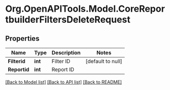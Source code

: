 # Org.OpenAPITools.Model.CoreReportbuilderFiltersDeleteRequest

## Properties

Name | Type | Description | Notes
------------ | ------------- | ------------- | -------------
**Filterid** | **int** | Filter ID | [default to null]
**Reportid** | **int** | Report ID | 

[[Back to Model list]](../README.md#documentation-for-models) [[Back to API list]](../README.md#documentation-for-api-endpoints) [[Back to README]](../README.md)

